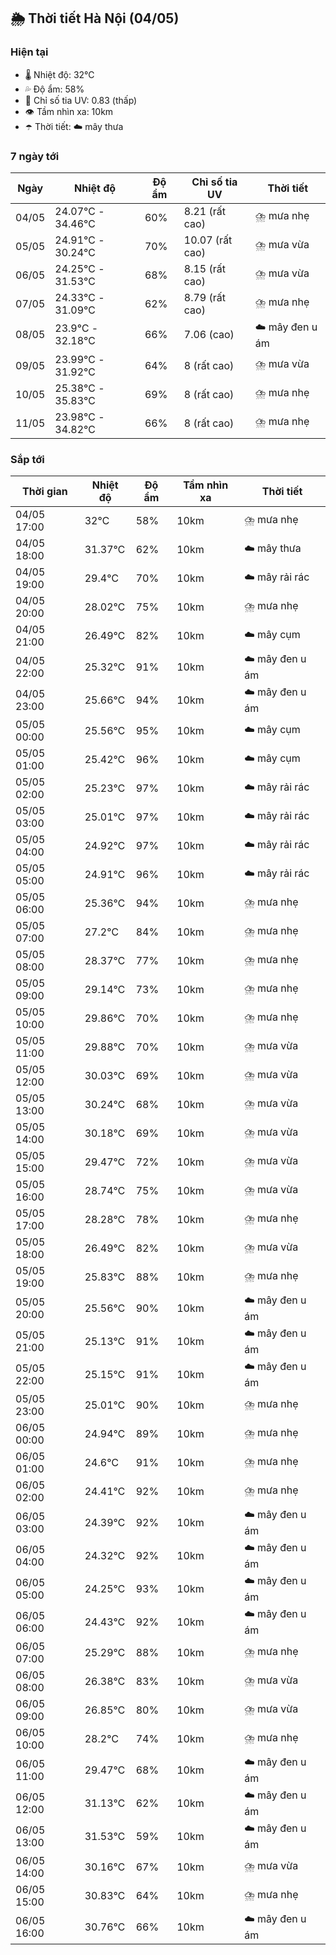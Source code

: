 ## 🌦️ Thời tiết Hà Nội (04/05)

### Hiện tại

- 🌡️ Nhiệt độ: 32℃
- 💦 Độ ẩm: 58%
- 🌟 Chỉ số tia UV: 0.83 (thấp)
- 👁️ Tầm nhìn xa: 10km
- ☂️ Thời tiết: ☁️ mây thưa

### 7 ngày tới

| Ngày | Nhiệt độ | Độ ẩm | Chỉ số tia UV | Thời tiết |
| --- | --- | --- | --- | --- |
| 04/05 | 24.07℃ - 34.46℃ | 60% | 8.21 (rất cao) | ⛈️ mưa nhẹ |
| 05/05 | 24.91℃ - 30.24℃ | 70% | 10.07 (rất cao) | ⛈️ mưa vừa |
| 06/05 | 24.25℃ - 31.53℃ | 68% | 8.15 (rất cao) | ⛈️ mưa vừa |
| 07/05 | 24.33℃ - 31.09℃ | 62% | 8.79 (rất cao) | ⛈️ mưa nhẹ |
| 08/05 | 23.9℃ - 32.18℃ | 66% | 7.06 (cao) | ☁️ mây đen u ám |
| 09/05 | 23.99℃ - 31.92℃ | 64% | 8 (rất cao) | ⛈️ mưa vừa |
| 10/05 | 25.38℃ - 35.83℃ | 69% | 8 (rất cao) | ⛈️ mưa nhẹ |
| 11/05 | 23.98℃ - 34.82℃ | 66% | 8 (rất cao) | ⛈️ mưa nhẹ |

### Sắp tới

| Thời gian | Nhiệt độ | Độ ẩm | Tầm nhìn xa | Thời tiết |
| --- | --- | --- | --- | --- |
| 04/05 17:00 | 32℃ | 58% | 10km | ⛈️ mưa nhẹ |
| 04/05 18:00 | 31.37℃ | 62% | 10km | ☁️ mây thưa |
| 04/05 19:00 | 29.4℃ | 70% | 10km | ☁️ mây rải rác |
| 04/05 20:00 | 28.02℃ | 75% | 10km | ⛈️ mưa nhẹ |
| 04/05 21:00 | 26.49℃ | 82% | 10km | ☁️ mây cụm |
| 04/05 22:00 | 25.32℃ | 91% | 10km | ☁️ mây đen u ám |
| 04/05 23:00 | 25.66℃ | 94% | 10km | ☁️ mây đen u ám |
| 05/05 00:00 | 25.56℃ | 95% | 10km | ☁️ mây cụm |
| 05/05 01:00 | 25.42℃ | 96% | 10km | ☁️ mây cụm |
| 05/05 02:00 | 25.23℃ | 97% | 10km | ☁️ mây rải rác |
| 05/05 03:00 | 25.01℃ | 97% | 10km | ☁️ mây rải rác |
| 05/05 04:00 | 24.92℃ | 97% | 10km | ☁️ mây rải rác |
| 05/05 05:00 | 24.91℃ | 96% | 10km | ☁️ mây rải rác |
| 05/05 06:00 | 25.36℃ | 94% | 10km | ⛈️ mưa nhẹ |
| 05/05 07:00 | 27.2℃ | 84% | 10km | ⛈️ mưa nhẹ |
| 05/05 08:00 | 28.37℃ | 77% | 10km | ⛈️ mưa nhẹ |
| 05/05 09:00 | 29.14℃ | 73% | 10km | ⛈️ mưa nhẹ |
| 05/05 10:00 | 29.86℃ | 70% | 10km | ⛈️ mưa nhẹ |
| 05/05 11:00 | 29.88℃ | 70% | 10km | ⛈️ mưa vừa |
| 05/05 12:00 | 30.03℃ | 69% | 10km | ⛈️ mưa vừa |
| 05/05 13:00 | 30.24℃ | 68% | 10km | ⛈️ mưa vừa |
| 05/05 14:00 | 30.18℃ | 69% | 10km | ⛈️ mưa vừa |
| 05/05 15:00 | 29.47℃ | 72% | 10km | ⛈️ mưa vừa |
| 05/05 16:00 | 28.74℃ | 75% | 10km | ⛈️ mưa vừa |
| 05/05 17:00 | 28.28℃ | 78% | 10km | ⛈️ mưa nhẹ |
| 05/05 18:00 | 26.49℃ | 82% | 10km | ⛈️ mưa vừa |
| 05/05 19:00 | 25.83℃ | 88% | 10km | ⛈️ mưa nhẹ |
| 05/05 20:00 | 25.56℃ | 90% | 10km | ☁️ mây đen u ám |
| 05/05 21:00 | 25.13℃ | 91% | 10km | ☁️ mây đen u ám |
| 05/05 22:00 | 25.15℃ | 91% | 10km | ☁️ mây đen u ám |
| 05/05 23:00 | 25.01℃ | 90% | 10km | ⛈️ mưa nhẹ |
| 06/05 00:00 | 24.94℃ | 89% | 10km | ⛈️ mưa nhẹ |
| 06/05 01:00 | 24.6℃ | 91% | 10km | ⛈️ mưa nhẹ |
| 06/05 02:00 | 24.41℃ | 92% | 10km | ⛈️ mưa nhẹ |
| 06/05 03:00 | 24.39℃ | 92% | 10km | ☁️ mây đen u ám |
| 06/05 04:00 | 24.32℃ | 92% | 10km | ☁️ mây đen u ám |
| 06/05 05:00 | 24.25℃ | 93% | 10km | ☁️ mây đen u ám |
| 06/05 06:00 | 24.43℃ | 92% | 10km | ☁️ mây đen u ám |
| 06/05 07:00 | 25.29℃ | 88% | 10km | ⛈️ mưa nhẹ |
| 06/05 08:00 | 26.38℃ | 83% | 10km | ⛈️ mưa vừa |
| 06/05 09:00 | 26.85℃ | 80% | 10km | ⛈️ mưa vừa |
| 06/05 10:00 | 28.2℃ | 74% | 10km | ⛈️ mưa nhẹ |
| 06/05 11:00 | 29.47℃ | 68% | 10km | ☁️ mây đen u ám |
| 06/05 12:00 | 31.13℃ | 62% | 10km | ☁️ mây đen u ám |
| 06/05 13:00 | 31.53℃ | 59% | 10km | ☁️ mây đen u ám |
| 06/05 14:00 | 30.16℃ | 67% | 10km | ⛈️ mưa vừa |
| 06/05 15:00 | 30.83℃ | 64% | 10km | ⛈️ mưa nhẹ |
| 06/05 16:00 | 30.76℃ | 66% | 10km | ☁️ mây đen u ám |
